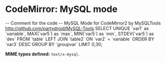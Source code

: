 CodeMirror: MySQL mode
======================

-- Comment for the code -- MySQL Mode for CodeMirror2 by MySQLTools http://github.com/partydroid/MySQL-Tools SELECT UNIQUE \`var1\` as \`variable\`, MAX(\`var5\`) as \`max\`, MIN(\`var5\`) as \`min\`, STDEV(\`var5\`) as \`dev\` FROM \`table\` LEFT JOIN \`table2\` ON \`var2\` = \`variable\` ORDER BY \`var3\` DESC GROUP BY \`groupvar\` LIMIT 0,30;

**MIME types defined:** `text/x-mysql`.
